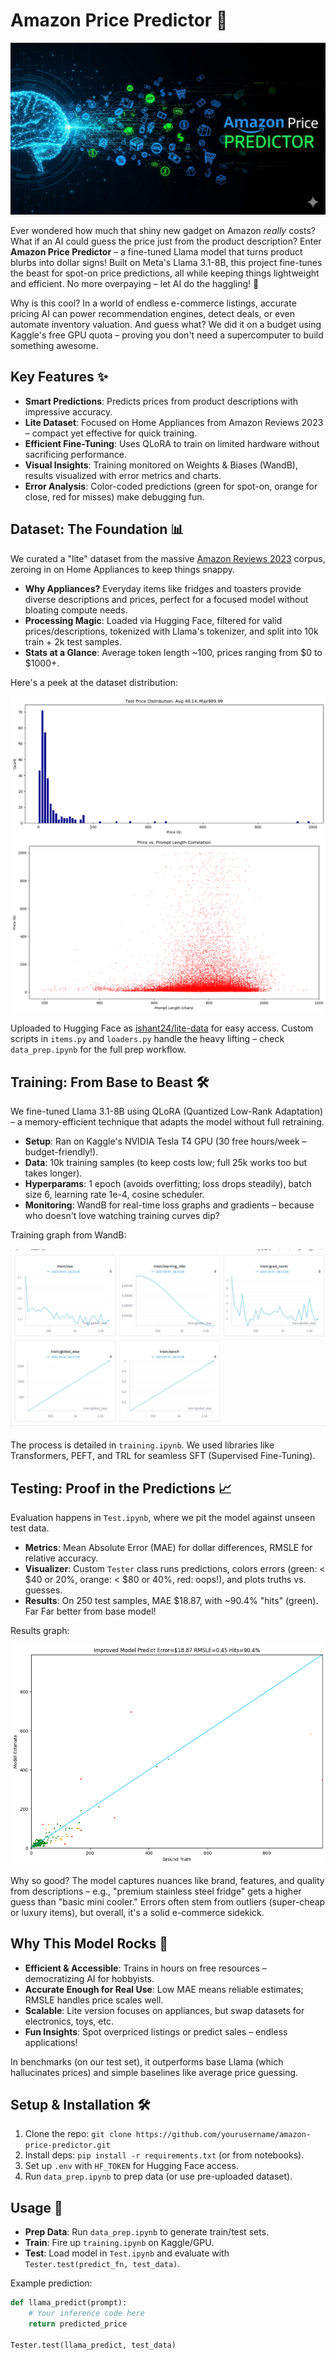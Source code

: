 # Amazon Price Predictor 🚀

![Project Banner](https://github.com/IshantSingh24/Amazon_price_predictor_LLM/blob/main/banner.png) <!-- Replace with actual banner if available -->

Ever wondered how much that shiny new gadget on Amazon *really* costs? What if an AI could guess the price just from the product description? Enter **Amazon Price Predictor** – a fine-tuned Llama model that turns product blurbs into dollar signs! Built on Meta's Llama 3.1-8B, this project fine-tunes the beast for spot-on price predictions, all while keeping things lightweight and efficient. No more overpaying – let AI do the haggling! 💸

Why is this cool? In a world of endless e-commerce listings, accurate pricing AI can power recommendation engines, detect deals, or even automate inventory valuation. And guess what? We did it on a budget using Kaggle's free GPU quota – proving you don't need a supercomputer to build something awesome.

## Key Features ✨
- **Smart Predictions**: Predicts prices from product descriptions with impressive accuracy.
- **Lite Dataset**: Focused on Home Appliances from Amazon Reviews 2023 – compact yet effective for quick training.
- **Efficient Fine-Tuning**: Uses QLoRA to train on limited hardware without sacrificing performance.
- **Visual Insights**: Training monitored on Weights & Biases (WandB), results visualized with error metrics and charts.
- **Error Analysis**: Color-coded predictions (green for spot-on, orange for close, red for misses) make debugging fun.

## Dataset: The Foundation 📊
We curated a "lite" dataset from the massive [Amazon Reviews 2023](https://huggingface.co/datasets/McAuley-Lab/Amazon-Reviews-2023) corpus, zeroing in on Home Appliances to keep things snappy. 

- **Why Appliances?** Everyday items like fridges and toasters provide diverse descriptions and prices, perfect for a focused model without bloating compute needs.
- **Processing Magic**: Loaded via Hugging Face, filtered for valid prices/descriptions, tokenized with Llama's tokenizer, and split into 10k train + 2k test samples.
- **Stats at a Glance**: Average token length ~100, prices ranging from $0 to $1000+.

Here's a peek at the dataset distribution:

![Dataset Distribution 1](data3.png)
![Dataset Distribution 2](data2.png)

Uploaded to Hugging Face as [ishant24/lite-data](https://huggingface.co/datasets/ishant24/lite-data) for easy access. Custom scripts in `items.py` and `loaders.py` handle the heavy lifting – check `data_prep.ipynb` for the full prep workflow.

## Training: From Base to Beast 🛠️
We fine-tuned Llama 3.1-8B using QLoRA (Quantized Low-Rank Adaptation) – a memory-efficient technique that adapts the model without full retraining.

- **Setup**: Ran on Kaggle's NVIDIA Tesla T4 GPU (30 free hours/week – budget-friendly!).
- **Data**: 10k training samples (to keep costs low; full 25k works too but takes longer).
- **Hyperparams**: 1 epoch (avoids overfitting; loss drops steadily), batch size 6, learning rate 1e-4, cosine scheduler.
- **Monitoring**: WandB for real-time loss graphs and gradients – because who doesn't love watching training curves dip?

Training graph from WandB:

![Training Graph](wanb.png)

The process is detailed in `training.ipynb`. We used libraries like Transformers, PEFT, and TRL for seamless SFT (Supervised Fine-Tuning). 

## Testing: Proof in the Predictions 📈
Evaluation happens in `Test.ipynb`, where we pit the model against unseen test data.

- **Metrics**: Mean Absolute Error (MAE) for dollar differences, RMSLE for relative accuracy.
- **Visualizer**: Custom `Tester` class runs predictions, colors errors (green: < $40 or 20%, orange: < $80 or 40%, red: oops!), and plots truths vs. guesses.
- **Results**: On 250 test samples, MAE $18.87, with ~90.4% "hits" (green). Far Far better from base model!

Results graph:

![Results Graph](result.png)

Why so good? The model captures nuances like brand, features, and quality from descriptions – e.g., "premium stainless steel fridge" gets a higher guess than "basic mini cooler." Errors often stem from outliers (super-cheap or luxury items), but overall, it's a solid e-commerce sidekick.

## Why This Model Rocks 🎉
- **Efficient & Accessible**: Trains in hours on free resources – democratizing AI for hobbyists.
- **Accurate Enough for Real Use**: Low MAE means reliable estimates; RMSLE handles price scales well.
- **Scalable**: Lite version focuses on appliances, but swap datasets for electronics, toys, etc.
- **Fun Insights**: Spot overpriced listings or predict sales – endless applications!

In benchmarks (on our test set), it outperforms base Llama (which hallucinates prices) and simple baselines like average price guessing.

## Setup & Installation 🛠️
1. Clone the repo: `git clone https://github.com/yourusername/amazon-price-predictor.git`
2. Install deps: `pip install -r requirements.txt` (or from notebooks).
3. Set up `.env` with `HF_TOKEN` for Hugging Face access.
4. Run `data_prep.ipynb` to prep data (or use pre-uploaded dataset).

## Usage 🚀
- **Prep Data**: Run `data_prep.ipynb` to generate train/test sets.
- **Train**: Fire up `training.ipynb` on Kaggle/GPU.
- **Test**: Load model in `Test.ipynb` and evaluate with `Tester.test(predict_fn, test_data)`.

Example prediction:
```python
def llama_predict(prompt):
    # Your inference code here
    return predicted_price

Tester.test(llama_predict, test_data)


